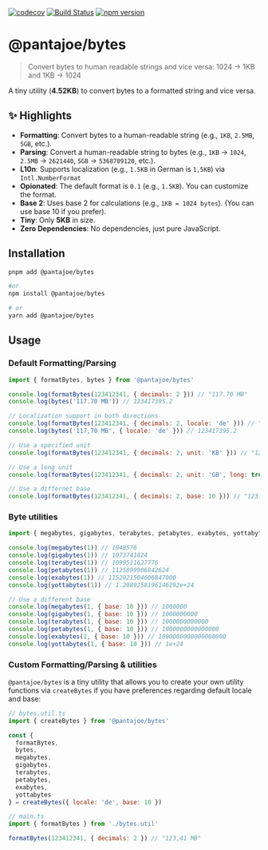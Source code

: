 [![codecov](https://codecov.io/gh/pantajoe/bytes/graph/badge.svg?token=T6FH2EEDT2)](https://codecov.io/gh/pantajoe/bytes)
[![Build Status](https://github.com/pantajoe/bytes/actions/workflows/ci.yml/badge.svg)](https://github.com/pantajoe/bytes/actions)
[![npm version](https://badge.fury.io/js/%40pantajoe%2Fbytes.svg)](https://badge.fury.io/js/%40pantajoe%2Fbytes)

# @pantajoe/bytes

> Convert bytes to human readable strings and vice versa:
> 1024 -> 1KB and 1KB -> 1024

A tiny utility (**4.52KB**) to convert bytes to a formatted string and vice versa.

## ✨ Highlights

- **Formatting**: Convert bytes to a human-readable string (e.g., `1KB`, `2.5MB`, `5GB`, etc.).
- **Parsing**: Convert a human-readable string to bytes (e.g., `1KB` -> `1024`, `2.5MB` -> `2621440`, `5GB` -> `5368709120`, etc.).
- **L10n**: Supports localization (e.g., `1.5KB` in German is `1,5KB`) via `Intl.NumberFormat`
- **Opionated**: The default format is `0.1` (e.g., `1.5KB`). You can customize the format.
- **Base 2**: Uses base 2 for calculations (e.g., `1KB = 1024 bytes`). (You can use base 10 if you prefer).
- **Tiny**: Only **5KB** in size.
- **Zero Dependencies**: No dependencies, just pure JavaScript.

## Installation

```bash
pnpm add @pantajoe/bytes

#or
npm install @pantajoe/bytes

# or
yarn add @pantajoe/bytes
```

## Usage

### Default Formatting/Parsing

```js
import { formatBytes, bytes } from '@pantajoe/bytes'

console.log(formatBytes(123412341, { decimals: 2 })) // "117.70 MB"
console.log(bytes('117.70 MB')) // 123417395.2

// Localization support in both directions
console.log(formatBytes(123412341, { decimals: 2, locale: 'de' })) // "117,70 MB"
console.log(bytes('117,70 MB', { locale: 'de' })) // 123417395.2

// Use a specified unit
console.log(formatBytes(123412341, { decimals: 2, unit: 'KB' })) // "120,519.86 KB"

// Use a long unit
console.log(formatBytes(123412341, { decimals: 2, unit: 'GB', long: true })) // "0.11 Gigabytes"

// Use a differnet base
console.log(formatBytes(123412341, { decimals: 2, base: 10 })) // "123.41 MB"
```

### Byte utilities

```js
import { megabytes, gigabytes, terabytes, petabytes, exabytes, yottabytes } from '@pantajoe/bytes'

console.log(megabytes(1)) // 1048576
console.log(gigabytes(1)) // 1073741824
console.log(terabytes(1)) // 1099511627776
console.log(petabytes(1)) // 1125899906842624
console.log(exabytes(1)) // 1152921504606847000
console.log(yottabytes(1)) // 1.2089258196146292e+24

// Use a different base
console.log(megabytes(1, { base: 10 })) // 1000000
console.log(gigabytes(1, { base: 10 })) // 1000000000
console.log(terabytes(1, { base: 10 })) // 1000000000000
console.log(petabytes(1, { base: 10 })) // 1000000000000000
console.log(exabytes(1, { base: 10 })) // 1000000000000000000
console.log(yottabytes(1, { base: 10 })) // 1e+24
```

### Custom Formatting/Parsing & utilities

`@pantajoe/bytes` is a tiny utility that allows you to create your own utility functions
via `createBytes` if you have preferences regarding default locale and base:

```js
// bytes.util.ts
import { createBytes } from '@pantajoe/bytes'

const {
  formatBytes,
  bytes,
  megabytes,
  gigabytes,
  terabytes,
  petabytes,
  exabytes,
  yottabytes
} = createBytes({ locale: 'de', base: 10 })
```

```js
// main.ts
import { formatBytes } from './bytes.util'

formatBytes(123412341, { decimals: 2 }) // "123,41 MB"
```
